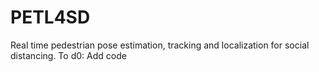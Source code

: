 # PETL4SD
Real time pedestrian pose estimation, tracking and localization for social distancing.
To d0:
Add code
